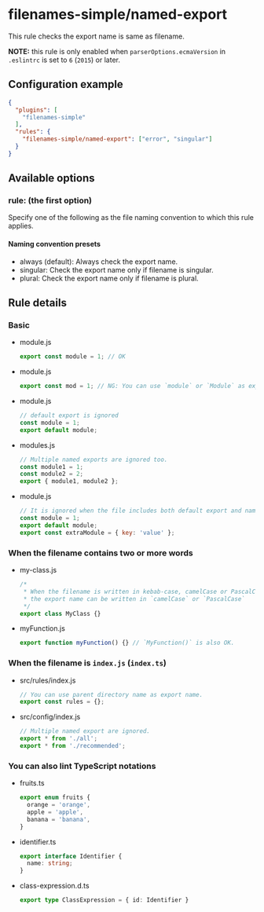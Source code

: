 # filenames-simple/named-export
This rule checks the export name is same as filename.

**NOTE:** this rule is only enabled when `parserOptions.ecmaVersion` in `.eslintrc` is set to `6` (`2015`) or later.

## Configuration example
```json
{
  "plugins": [
    "filenames-simple"
  ],
  "rules": {
    "filenames-simple/named-export": ["error", "singular"]
  }
}
```


## Available options
### rule: (the first option)
Specify one of the following as the file naming convention to which this rule applies.

#### Naming convention presets
* always (default): Always check the export name.
* singular: Check the export name only if filename is singular.
* plural: Check the export name only if filename is plural.


## Rule details
### Basic
* module.js
    ```javascript
    export const module = 1; // OK
    ```
* module.js
    ```javascript
    export const mod = 1; // NG: You can use `module` or `Module` as export name.
    ```

* module.js
    ```javascript
    // default export is ignored
    const module = 1;
    export default module;
    ```
* modules.js
    ```javascript
    // Multiple named exports are ignored too.
    const module1 = 1;
    const module2 = 2;
    export { module1, module2 };
    ```
* module.js
    ```javascript
    // It is ignored when the file includes both default export and named export.
    const module = 1;
    export default module;
    export const extraModule = { key: 'value' };
    ```

### When the filename contains two or more words
* my-class.js
    ```javascript
    /*
     * When the filename is written in kebab-case, camelCase or PascalCase,
     * the export name can be written in `camelCase` or `PascalCase`
     */
    export class MyClass {}
    ```
* myFunction.js
    ```javascript
    export function myFunction() {} // `MyFunction()` is also OK.
    ```

### When the filename is `index.js` (`index.ts`)
* src/rules/index.js
    ```javascript
    // You can use parent directory name as export name.
    export const rules = {};
    ```
* src/config/index.js
    ```javascript
    // Multiple named export are ignored.
    export * from './all';
    export * from './recommended';
    ```

### You can also lint TypeScript notations
* fruits.ts
    ```typescript
    export enum fruits {
      orange = 'orange',
      apple = 'apple',
      banana = 'banana',
    }
    ```
* identifier.ts
    ```typescript
    export interface Identifier {
      name: string;
    }
    ```
* class-expression.d.ts
    ```typescript
    export type ClassExpression = { id: Identifier }
    ```
